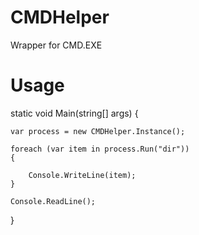 # CMDHelper
Wrapper for CMD.EXE

# Usage

static void Main(string[] args)
{

    var process = new CMDHelper.Instance();

    foreach (var item in process.Run("dir"))
    {

        Console.WriteLine(item);
    }

    Console.ReadLine();
}
